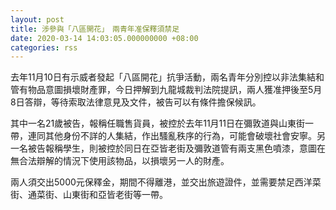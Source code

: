 ```yaml
---
layout: post
title: 涉參與「八區開花」　兩青年准保釋須禁足
date: 2020-03-14 14:03:05.000000000 +08:00
categories: rss
---
```


去年11月10日有示威者發起「八區開花」抗爭活動，兩名青年分別控以非法集結和管有物品意圖損壞財產罪，今日押解到九龍城裁判法院提訊，兩人獲准押後至5月8日答辯，等待索取法律意見及文件，被告可以有條件擔保候訊。

其中一名21歲被告，報稱任職售貨員，被控於去年11月11日在彌敦道與山東街一帶，連同其他身份不詳的人集結，作出騷亂秩序的行為，可能會破壞社會安寧。另一名被告報稱學生，則被控於同日在亞皆老街及彌敦道管有兩支黑色噴漆，意圖在無合法辯解的情況下使用該物品，以損壞另一人的財產。

兩人須交出5000元保釋金，期間不得離港，並交出旅遊證件，並需要禁足西洋菜街、通菜街、山東街和亞皆老街等一帶。
